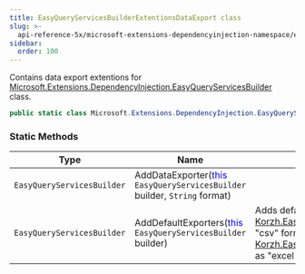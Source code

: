 ```yaml
---
title: EasyQueryServicesBuilderExtentionsDataExport class
slug: >-
  api-reference-5x/microsoft-extensions-dependencyinjection-namespace/easyqueryservicesbuilderextentionsdataexport-class
sidebar:
  order: 100
---
```


Contains data export extentions for [Microsoft.Extensions.DependencyInjection.EasyQueryServicesBuilder](///////////////easyquery/docs/api-reference-5x/microsoft-extensions-dependencyinjection-namespace/easyqueryservicesbuilder-class) class.
```csharp
public static class Microsoft.Extensions.DependencyInjection.EasyQueryServicesBuilderExtentionsDataExport

```

### Static Methods

| Type | Name | Description | 
| --- | --- | --- | 
| `EasyQueryServicesBuilder` | AddDataExporter(<span style='color: blue'>this</span> `EasyQueryServicesBuilder` builder, `String` format) |  | 
| `EasyQueryServicesBuilder` | AddDefaultExporters(<span style='color: blue'>this</span> `EasyQueryServicesBuilder` builder) | Adds default exporters: [Korzh.EasyQuery.Services.CsvDataExporter](///////////////easyquery/docs/api-reference-5x/korzh-easyquery-services-namespace/csvdataexporter-class) as "csv" format and [Korzh.EasyQuery.Services.ExcelHtmlDataExporter](///////////////easyquery/docs/api-reference-5x/korzh-easyquery-services-namespace/excelhtmldataexporter-class) as "excel-html" format. |
